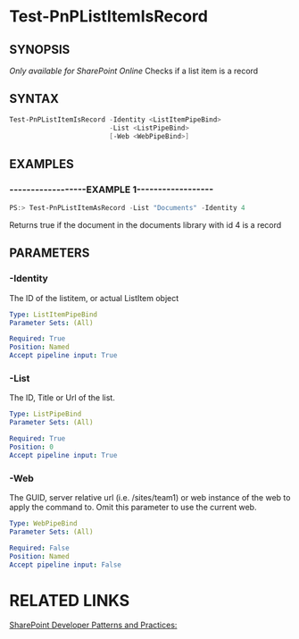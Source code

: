 # Test-PnPListItemIsRecord

## SYNOPSIS
*Only available for SharePoint Online*
Checks if a list item is a record

## SYNTAX 

```powershell
Test-PnPListItemIsRecord -Identity <ListItemPipeBind>
                         -List <ListPipeBind>
                         [-Web <WebPipeBind>]
```


## EXAMPLES

### ------------------EXAMPLE 1------------------
```powershell
PS:> Test-PnPListItemAsRecord -List "Documents" -Identity 4
```

Returns true if the document in the documents library with id 4 is a record

## PARAMETERS

### -Identity
The ID of the listitem, or actual ListItem object

```yaml
Type: ListItemPipeBind
Parameter Sets: (All)

Required: True
Position: Named
Accept pipeline input: True
```

### -List
The ID, Title or Url of the list.

```yaml
Type: ListPipeBind
Parameter Sets: (All)

Required: True
Position: 0
Accept pipeline input: True
```

### -Web
The GUID, server relative url (i.e. /sites/team1) or web instance of the web to apply the command to. Omit this parameter to use the current web.

```yaml
Type: WebPipeBind
Parameter Sets: (All)

Required: False
Position: Named
Accept pipeline input: False
```

# RELATED LINKS

[SharePoint Developer Patterns and Practices:](http://aka.ms/sppnp)